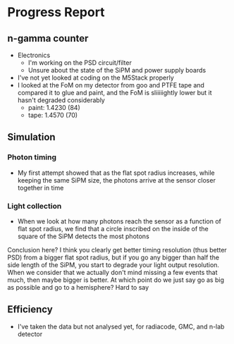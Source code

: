 # Progress Report
## n-gamma counter
- Electronics
	- I'm working on the PSD circuit/filter
	- Unsure about the state of the SiPM and power supply boards
- I've not yet looked at coding on the M5Stack properly
- I looked at the FoM on my detector from goo and PTFE tape and compared it to glue and paint, and the FoM is sliiiiightly lower but it hasn't degraded considerably
	- paint: 1.4230 (84)
	- tape: 1.4570 (70)


## Simulation
### Photon timing
- My first attempt showed that as the flat spot radius increases, while keeping the same SiPM size, the photons arrive at the sensor closer together in time
### Light collection
- When we look at how many photons reach the sensor as a function of flat spot radius, we find that a circle inscribed on the inside of the square of the SiPM detects the most photons

Conclusion here? I think you clearly get better timing resolution (thus better PSD) from a bigger flat spot radius, but if you go any bigger than half the side length of the SiPM, you start to degrade your light output resolution. When we consider that we actually don't mind missing a few events that much, then maybe bigger is better. At which point do we just say go as big as possible and go to a hemisphere? Hard to say

## Efficiency
- I've taken the data but not analysed yet, for radiacode, GMC, and n-lab detector